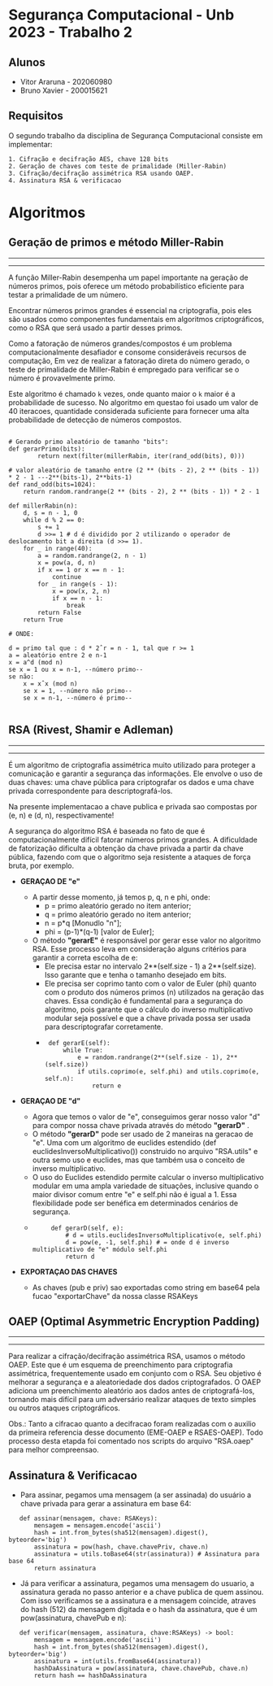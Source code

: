 # Segurança Computacional - Unb 2023 - Trabalho 2

## Alunos

- Vitor Araruna - 202060980
- Bruno Xavier - 200015621

## Requisitos

O segundo trabalho da disciplina de Segurança Computacional consiste em implementar:

    1. Cifração e decifração AES, chave 128 bits
    2. Geração de chaves com teste de primalidade (Miller-Rabin)
    3. Cifração/decifração assimétrica RSA usando OAEP.
    4. Assinatura RSA & verificacao 

# Algoritmos

## Geração de primos e método Miller-Rabin
---
---

A função Miller-Rabin desempenha um papel importante na geração de números primos, pois oferece um método probabilístico eficiente para testar a primalidade de um número. 

Encontrar números primos grandes é essencial na criptografia, pois eles são usados como componentes fundamentais em algoritmos criptográficos, como o RSA que será usado a partir desses primos. 

Como a fatoração de números grandes/compostos é um problema computacionalmente desafiador e consome consideráveis recursos de computação, Em vez de realizar a fatoração direta do número gerado, o teste de primalidade de Miller-Rabin é empregado para verificar se o número é provavelmente primo.

Este algoritmo é chamado `k` vezes, onde quanto maior o `k` maior é a probabilidade de sucesso. No algoritmo em questao foi usado um valor de 40 iteracoes, quantidade considerada suficiente para fornecer uma alta probabilidade de detecção de números compostos.

```

# Gerando primo aleatório de tamanho "bits":
def gerarPrimo(bits):
        return next(filter(millerRabin, iter(rand_odd(bits), 0)))

# valor aleatório de tamanho entre (2 ** (bits - 2), 2 ** (bits - 1)) * 2 - 1 ---2**(bits-1), 2**bits-1)
def rand_odd(bits=1024):
    return random.randrange(2 ** (bits - 2), 2 ** (bits - 1)) * 2 - 1

def millerRabin(n):
    d, s = n - 1, 0
    while d % 2 == 0:
        s += 1
        d >>= 1 # d é dividido por 2 utilizando o operador de deslocamento bit a direita (d >>= 1).
    for _ in range(40):
        a = random.randrange(2, n - 1)
        x = pow(a, d, n)
        if x == 1 or x == n - 1:
            continue
        for _ in range(s - 1):
            x = pow(x, 2, n)
            if x == n - 1:
                break
        return False
    return True

# ONDE: 

d = primo tal que : d * 2ˆr = n - 1, tal que r >= 1
a = aleatório entre 2 e n-1
x = a^d (mod n)
se x = 1 ou x = n-1, --número primo--
se não:
    x = xˆx (mod n)
    se x = 1, --número não primo--
    se x = n-1, --número é primo--


```



## RSA (Rivest, Shamir e Adleman)
---
---

É um algoritmo de criptografia assimétrica muito utilizado para proteger a comunicação e garantir a segurança das informações. Ele envolve o uso de duas chaves: uma chave pública para criptografar os dados e uma chave privada correspondente para descriptografá-los.

Na presente implementacao a chave publica e privada sao compostas por (e, n) e (d, n), respectivamente!

A segurança do algoritmo RSA é baseada no fato de que é computacionalmente difícil fatorar números primos grandes. A dificuldade de fatorização dificulta a obtenção da chave privada a partir da chave pública, fazendo com que o algoritmo seja resistente a ataques de força bruta, por exemplo.

 - **GERAÇAO DE  "e"**
    - A partir desse momento, já temos p, q, n e phi, onde:
        - p = primo aleatório gerado no item anterior;
        - q = primo aleatório gerado no item anterior;
        - n = p*q [Monudlo "n"];
        - phi = (p-1)*(q-1) [valor de Euler];
    - O método **"gerarE"** é responsável por gerar esse valor no algoritmo RSA. Esse processo leva em consideração alguns critérios para garantir a correta escolha de e:
        - Ele precisa estar no intervalo 2**(self.size - 1) a 2**(self.size). Isso garante que e tenha o tamanho desejado em bits.
        - Ele precisa ser coprimo tanto com o valor de Euler (phi) quanto com o produto dos números primos (n) utilizados na geração das chaves. Essa condição é fundamental para a segurança do algoritmo, pois garante que o cálculo do inverso multiplicativo modular seja possível e que a chave privada possa ser usada para descriptografar corretamente.
        -  ```
            def gerarE(self):
                while True:
                    e = random.randrange(2**(self.size - 1), 2**(self.size))
                    if utils.coprimo(e, self.phi) and utils.coprimo(e, self.n):
                        return e
           ```
    
 - **GERAÇAO DE  "d"**
    - Agora que temos o valor de "e", conseguimos gerar nosso valor "d" para compor nossa chave privada através do método **"gerarD"** .
    - O método **"gerarD"** pode ser usado de 2 maneiras na geracao de "e". Uma com um algoritmo de euclides estendido (def euclidesInversoMultiplicativo()) construido no arquivo "RSA.utils" e outra semo uso e euclides, mas que também usa o conceito de inverso multiplicativo.
    - O uso do Euclides estendido permite calcular o inverso multiplicativo modular em uma ampla variedade de situações, inclusive quando o maior divisor comum entre "e" e self.phi não é igual a 1. Essa flexibilidade pode ser benéfica em determinados cenários de segurança.
    -  ```
            def gerarD(self, e):
                # d = utils.euclidesInversoMultiplicativo(e, self.phi)
                d = pow(e, -1, self.phi) # = onde d é inverso multiplicativo de "e" módulo self.phi
                return d
       ```


 - **EXPORTAÇAO DAS CHAVES**
     - As chaves (pub e priv) sao exportadas como string em base64 pela fucao "exportarChave" da nossa classe RSAKeys


## OAEP (Optimal Asymmetric Encryption Padding)
---
---
Para realizar a cifração/decifração assimétrica RSA, usamos o método OAEP. Este que é um esquema de preenchimento para criptografia assimétrica, frequentemente usado em conjunto com o RSA. Seu objetivo é melhorar a segurança e a aleatoriedade dos dados criptografados. O OAEP adiciona um preenchimento aleatório aos dados antes de criptografá-los, tornando mais difícil para um adversário realizar ataques de texto simples ou outros ataques criptográficos.

Obs.: Tanto a cifracao quanto a decifracao foram realizadas com o auxilio da primeira referencia desse documento (EME-OAEP e RSAES-OAEP). Todo processo desta etapda foi comentado nos scripts do arquivo "RSA.oaep" para melhor compreensao.


## Assinatura & Verificacao

- Para assinar, pegamos uma mensagem (a ser assinada) do usuário a chave privada para gerar a assinatura em base 64:

 ```
    def assinar(mensagem, chave: RSAKeys):
        mensagem = mensagem.encode('ascii')
        hash = int.from_bytes(sha512(mensagem).digest(), byteorder='big')
        assinatura = pow(hash, chave.chavePriv, chave.n)
        assinatura = utils.toBase64(str(assinatura)) # Assinatura para base 64
        return assinatura
 ```

- Já para verificar a assinatura, pegamos uma mensagem do usuario, a assinatura gerada no passo anterior e a chave publica de quem assinou. Com isso verificamos se a assinatura e a mensagem coincide, atraves do hash (512) da mensagem digitada e o hash da assinatura, que é um pow(assinatura, chavePub e n):

 ```
    def verificar(mensagem, assinatura, chave:RSAKeys) -> bool:
        mensagem = mensagem.encode('ascii')
        hash = int.from_bytes(sha512(mensagem).digest(), byteorder='big')
        assinatura = int(utils.fromBase64(assinatura))
        hashDaAssinatura = pow(assinatura, chave.chavePub, chave.n)
        return hash == hashDaAssinatura
 ```
